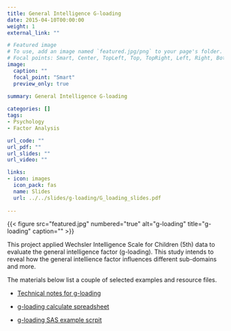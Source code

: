```yaml
---
title: General Intelligence G-loading
date: 2015-04-10T00:00:00
weight: 1
external_link: ""

# Featured image
# To use, add an image named `featured.jpg/png` to your page's folder.
# Focal points: Smart, Center, TopLeft, Top, TopRight, Left, Right, BottomLeft, Bottom, BottomRight.
image:
  caption: ""
  focal_point: "Smart"
  preview_only: true
  
summary: General Intelligence G-loading

categories: []
tags:
- Psychology
- Factor Analysis

url_code: ""
url_pdf: ""
url_slides: ""
url_video: ""

links:
- icon: images
  icon_pack: fas
  name: Slides
  url: ../../slides/g-loading/G_loading_slides.pdf
  
---
```



{{< figure src="featured.jpg" numbered="true" alt="g-loading" title="g-loading"
caption="" >}}

This project applied Wechsler Intelligence Scale for Children (5th) data to evaluate the general intelligence factor (g-loading). 
This study intends to reveal how the general intellience factor influences different sub-domains and more.

The materials below list a couple of selected examples and resource files.   

* [Technical notes for g-loading](../../slides/g-loading/G_loading_Notes.docx)

* [g-loading calculate spreadsheet](../../slides/g-loading/wisc5_final_CFA_model_Omega_squared_and_g_loading.xlsx)

* [g-loading SAS example scrpit](../../slides/g-loading/wisc5_g_loading.sas)





